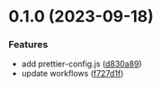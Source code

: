 # 0.1.0 (2023-09-18)


### Features

* add prettier-config.js ([d830a89](https://github.com/oclif/prettier-config/commit/d830a895b4668b7c169cd9b791e24c2784cae685))
* update workflows ([f727d1f](https://github.com/oclif/prettier-config/commit/f727d1fef8631b0186cb808889bc9b6fdf601ebc))



